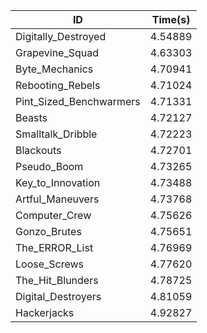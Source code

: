 |ID|Time(s)|
|-|-|
|Digitally_Destroyed|4.54889|
|Grapevine_Squad|4.63303|
|Byte_Mechanics|4.70941|
|Rebooting_Rebels|4.71024|
|Pint_Sized_Benchwarmers|4.71331|
|Beasts|4.72127|
|Smalltalk_Dribble|4.72223|
|Blackouts|4.72701|
|Pseudo_Boom|4.73265|
|Key_to_Innovation|4.73488|
|Artful_Maneuvers|4.73768|
|Computer_Crew|4.75626|
|Gonzo_Brutes|4.75651|
|The_ERROR_List|4.76969|
|Loose_Screws|4.77620|
|The_Hit_Blunders|4.78725|
|Digital_Destroyers|4.81059|
|Hackerjacks|4.92827|
